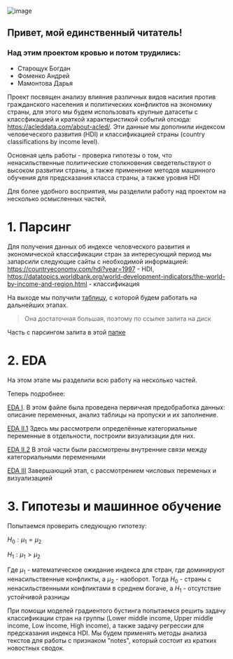 ![image](https://github.com/dmamontova/andan-project/assets/121117316/8052d70c-b2cf-43fb-bf55-9c0a444957f8)
## Привет, мой единственный читатель! 
### Над этим проектом кровью и потом трудились:
- Старощук Богдан
- Фоменко Андрей
- Мамонтова Дарья

Проект посвящен анализу влияния различных видов насилия против гражданского населения и политических конфликтов на экономику страны, для этого мы будем использовать крупные датасеты с классфикацией и краткой характеристикой событий отсюда: https://acleddata.com/about-acled/. 
Эти данные мы дополнили индексом человеческого развития (HDI) и классификацией страны (country classifications by income level).

Основная цель работы - проверка гипотезы о том, что ненасильственные политические столкновения сведетельствуют о высоком развитии страны, а также применение методов машинного обучения для предсказания класса страны, а также уровня HDI

Для более удобного восприятия, мы разделили работу над проектом на несколько осмысленных частей.

# 1. Парсинг

Для получения данных об индексе человческого развития и экономической классификации стран за интересующий период мы запарсили следующие сайты с необходимой информацией: 
https://countryeconomy.com/hdi?year=1997 - HDI, 
https://datatopics.worldbank.org/world-development-indicators/the-world-by-income-and-region.html - классификация

На выходе мы получили [таблицу](https://drive.google.com/file/d/1O3jwPG2JOHn5F90vUD4X7JsYtyZNSIrM/view?usp=share_link), с которой будем работать на дальнейших этапах. 
> Она достаточная большая, поэтому по ссылке залита на диск

Часть с парсингом залита в этой [папке](https://github.com/dmamontova/andan-project/tree/87a7f0d3a5f77ad247e396c24bead5b56523d917/parsing)

# 2. EDA

На этом этапе мы разделили всю работу на несколько частей.

Теперь подробнее:

[EDA I](https://github.com/dmamontova/andan-project/blob/all-work_main/EDA/EDA%20I.ipynb). В этом файле была проведена первичная предобработка данных: описание переменных, анализ таблицы на пропуски и их заполнение.

[EDA II.1](https://github.com/dmamontova/andan-project/blob/all-work_main/EDA/EDA%20II.1.ipynb) Здесь мы рассмотрели определённые категориальные переменные в отдельности, построили визуализации для них.

[EDA II.2](https://github.com/dmamontova/andan-project/blob/all-work_main/EDA/EDA%20II.2.ipynb) В этой части были рассмотрены внутренние связи между категориальными переменными

[EDA III](https://github.com/dmamontova/andan-project/blob/all-work_main/EDA/EDA%20III.ipynb) Завершающий этап, с рассмотрением числовых переменых и визуализацией

# 3. Гипотезы и машинное обучение

Попытаемся проверить следующую гипотезу:

$H_0: \mu_1 = \mu_2$

$H_1: \mu_1 > \mu_2$

Где $\mu_1$  - математическое ожидание индекса для стран, где доминируют ненасильственные конфликты, a $\mu_2$ - наоборот. Тогда $H_0$ - страны с ненасильственными конфликтами в среднем богаче, а $H_1$ - отсутствие устойчивой разницы 

При помощи моделей градиентого бустинга попытаемся решить задачу классификации стран на группы (Lower middle income, Upper middle income, Low income, High income), а также задачу регрессии для предсказания индекса HDI. Мы будем применять методы анализа текстов для работы с признаком "notes", который состоит из кратких новостных сводок.



